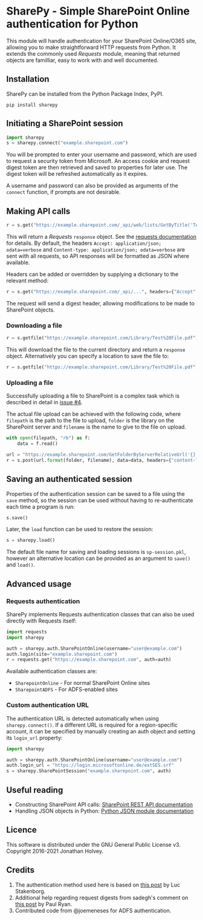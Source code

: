 # SharePy - Simple SharePoint Online authentication for Python

This module will handle authentication for your SharePoint Online/O365 site, allowing you to make straightforward HTTP requests from Python. It extends the commonly used *Requests* module, meaning that returned objects are familliar, easy to work with and well documented. 

## Installation

SharePy can be installed from the Python Package Index, PyPI.

```
pip install sharepy
```

## Initiating a SharePoint session

```python
import sharepy
s = sharepy.connect("example.sharepoint.com")
```

You will be prompted to enter your username and password, which are used to request a security token from Microsoft. An access cookie and request digest token are then retrieved and saved to properties for later use. The digest token will be refreshed automatically as it expires.

A username and password can also be provided as arguments of the `connect` function, if prompts are not desirable.

## Making API calls

```python
r = s.get("https://example.sharepoint.com/_api/web/lists/GetByTitle('Test Library')")
```

This will return a *Requests* `response` object. See the [requests documentation](http://docs.python-requests.org/en/master/) for details. By default, the headers `Accept: application/json; odata=verbose` and `Content-type: application/json; odata=verbose` are sent with all requests, so API responses will be formatted as JSON where available.

Headers can be added or overridden by supplying a dictionary to the relevant method:

```python
r = s.get("https://example.sharepoint.com/_api/...", headers={"Accept": "application/atom+xml"})
```

The request will send a digest header, allowing modifications to be made to SharePoint objects.

### Downloading a file

```python
r = s.getfile("https://example.sharepoint.com/Library/Test%20File.pdf")
```

This will download the file to the current directory and return a `response` object. Alternatively you can specify a location to save the file to:

```python
r = s.getfile("https://example.sharepoint.com/Library/Test%20File.pdf", filename="downloads/file.pdf")
```

### Uploading a file

Successfully uploading a file to SharePoint is a complex task which is described in detail in [issue #4](https://github.com/JonathanHolvey/sharepy/issues/4).

The actual file upload can be achieved with the following code, where `filepath` is the path to the file to upload, `folder` is the library on the SharePoint server and `filename` is the name to give to the file on upload.

```python
with open(filepath, "rb") as f:
    data = f.read()

url = "https://example.sharepoint.com/GetFolderByServerRelativeUrl('{}')/Files/add(url='{}',overwrite=true)"
r = s.post(url.format(folder, filename), data=data, headers={"content-length": len(data)})
```

## Saving an authenticated session

Properties of the authentication session can be saved to a file using the `save` method, so the session can be used without having to re-authenticate each time a program is run:

```python
s.save()
```

Later, the `load` function can be used to restore the session:

```python
s = sharepy.load()
```

The default file name for saving and loading sessions is `sp-session.pkl`, however an alternative location can be provided as an argument to `save()` and `load()`.

## Advanced usage

### Requests authentication

SharePy implements Requests authentication classes that can also be used directly with Requests itself:

```python
import requests
import sharepy

auth = sharepy.auth.SharePointOnline(username="user@example.com")
auth.login(site="example.sharepoint.com")
r = requests.get("https://example.sharepoint.com", auth=auth)
```

Available authentication classes are:

- `SharepointOnline` - For normal SharePoint Online sites
- `SharepointADFS` - For ADFS-enabled sites

### Custom authentication URL

The authentication URL is detected automatically when using `sharepy.connect()`. If a different URL is required for a region-specific account, it can be specified by manually creating an auth object and setting its `login_url` property:

```python
import sharepy

auth = sharepy.auth.SharePointOnline(username="user@example.com")
auth.login_url = "https://login.microsoftonline.de/extSES.srf"
s = sharepy.SharePointSession("example.sharepoint.com", auth)
```

## Useful reading

- Constructing SharePoint API calls: [SharePoint REST API documentation](https://msdn.microsoft.com/en-us/library/office/dn292552.aspx)
- Handling JSON objects in Python: [Python JSON module documentation](https://docs.python.org/3.4/library/json.html)

## Licence

This software is distributed under the GNU General Public License v3. Copyright 2016-2021 Jonathan Holvey.

## Credits

1. The authentication method used here is based on [this post](https://allthatjs.com/2012/03/28/remote-authentication-in-sharepoint-online/) by Luc Stakenborg.
2. Additional help regarding request digests from sadegh's comment on [this post](http://paulryan.com.au/2014/spo-remote-authentication-rest/) by Paul Ryan.
3. Contributed code from @joemeneses for ADFS authentication.
